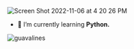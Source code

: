 ![Screen Shot 2022-11-06 at 4 20 26 PM](https://user-images.githubusercontent.com/100665876/200743209-b3b6fb34-7c23-4664-ac90-cb2c11841780.jpeg)
- 🌱 I’m currently learning **Python.**

<p><img align="center" src="https://github-readme-stats.vercel.app/api/top-langs?username=guavalines&theme=chartreuse-dark&show_icons=true&locale=en&layout=compact" alt="guavalines" /></p>
